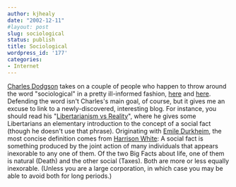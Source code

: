 ```yaml
---
author: kjhealy
date: "2002-12-11"
#layout: post
slug: sociological
status: publish
title: Sociological
wordpress_id: '177'
categories:
- Internet
---
```


[Charles Dodgson](http://thelookingglass.blogspot.com) takes on a couple of people who happen to throw around the word "sociological" in a pretty ill-informed fashion, [here](http://thelookingglass.blogspot.com/2002_12_08_thelookingglass_archive.html#85784762) and [here](http://thelookingglass.blogspot.com/2002_12_08_thelookingglass_archive.html#85729763). Defending the word isn't Charles's main goal, of course, but it gives me an excuse to link to a newly-discovered, interesting blog. For instance, you should read his "[Libertarianism vs Reality](http://thelookingglass.blogspot.com/2002_02_03_thelookingglass_archive.html#9385418)", where he gives some Libertarians an elementary introduction to the concept of a social fact (though he doesn't use that phrase). Originating with [Emile Durkheim](http://www.relst.uiuc.edu/durkheim/), the most concise definition comes from [Harrison White](http://www.amazon.com/exec/obidos/ASIN/0691088713): A social fact is something produced by the joint action of many individuals that appears inexorable to any one of them. Of the two Big Facts about life, one of them is natural (Death) and the other social (Taxes). Both are more or less equally inexorable. (Unless you are a large corporation, in which case you may be able to avoid both for long periods.)
